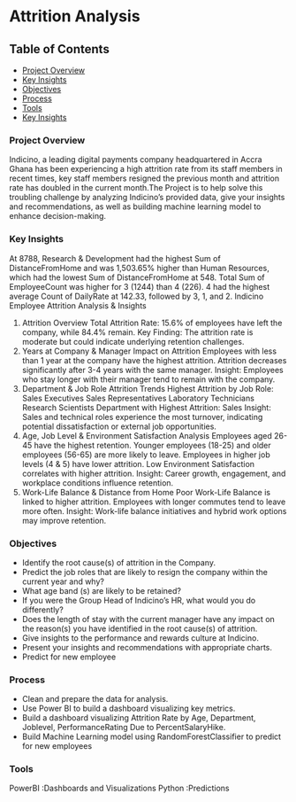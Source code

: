 # Attrition Analysis
## Table of Contents
- [Project Overview](project-overview)
- [Key Insights](key-insights)
- [Objectives](ojectives)
- [Process](process)
- [Tools](tools)
- [Key Insights](key-insights)
  
### Project Overview
Indicino, a leading digital payments company headquartered in Accra Ghana has been experiencing a high attrition rate from its staff members in recent times, key staff members resigned the
previous month and attrition rate has doubled in the current month.The Project is to help solve this troubling challenge by analyzing Indicino’s provided data, give your insights and recommendations, as well as building machine learning model to enhance decision-making.
### Key Insights
At 8788, Research & Development had the highest Sum of DistanceFromHome and was 1,503.65% higher than Human Resources, which had the lowest Sum of DistanceFromHome at 548.
Total Sum of EmployeeCount was higher for 3 (1244) than 4 (226).
4 had the highest average Count of DailyRate at 142.33, followed by 3, 1, and 2.
Indicino Employee Attrition Analysis & Insights
1. Attrition Overview
Total Attrition Rate: 15.6% of employees have left the company, while 84.4% remain.
Key Finding: The attrition rate is moderate but could indicate underlying retention challenges.
2. Years at Company & Manager Impact on Attrition
Employees with less than 1 year at the company have the highest attrition.
Attrition decreases significantly after 3-4 years with the same manager.
Insight: Employees who stay longer with their manager tend to remain with the company.
3. Department & Job Role Attrition Trends
Highest Attrition by Job Role:
Sales Executives
Sales Representatives
Laboratory Technicians
Research Scientists
Department with Highest Attrition: Sales
Insight: Sales and technical roles experience the most turnover, indicating potential dissatisfaction or external job opportunities.
4. Age, Job Level & Environment Satisfaction Analysis
Employees aged 26-45 have the highest retention.
Younger employees (18-25) and older employees (56-65) are more likely to leave.
Employees in higher job levels (4 & 5) have lower attrition.
Low Environment Satisfaction correlates with higher attrition.
Insight: Career growth, engagement, and workplace conditions influence retention.
5. Work-Life Balance & Distance from Home
Poor Work-Life Balance is linked to higher attrition.
Employees with longer commutes tend to leave more often.
Insight: Work-life balance initiatives and hybrid work options may improve retention.
### Objectives
- Identify the root cause(s) of attrition in the Company.
-  Predict the job roles that are likely to resign the company within the current year and why?
-  What age band (s) are likely to be retained?
-  If you were the Group Head of Indicino’s HR, what would you do differently?
-  Does the length of stay with the current manager have any impact on the reason(s) you have identified in the root cause(s) of attrition.
-  Give insights to the performance and rewards culture at Indicino.
-  Present your insights and recommendations with appropriate charts.
-  Predict for new employee
### Process
- Clean and prepare the data for analysis.
- Use Power BI to build a dashboard visualizing key metrics.
- Build a dashboard visualizing Attrition Rate by Age, Department, Joblevel, PerformanceRating Due to PercentSalaryHike.
- Build Machine Learning model using RandomForestClassifier to predict for new employees
### Tools
PowerBI :Dashboards and Visualizations
Python :Predictions

